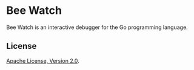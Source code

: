 Bee Watch
========

Bee Watch is an interactive debugger for the Go programming language.

## License

[Apache License, Version 2.0](http://www.apache.org/licenses/LICENSE-2.0.html).